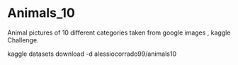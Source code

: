 # Animals_10
Animal pictures of 10 different categories taken from google images , kaggle Challenge.


kaggle datasets download -d alessiocorrado99/animals10
